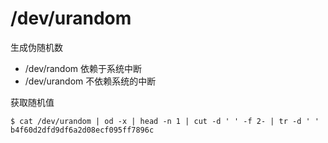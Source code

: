 # /dev/urandom

生成伪随机数

- /dev/random 依赖于系统中断
- /dev/urandom 不依赖系统的中断

获取随机值

```shell
$ cat /dev/urandom | od -x | head -n 1 | cut -d ' ' -f 2- | tr -d ' '
b4f60d2dfd9df6a2d08ecf095ff7896c
```
